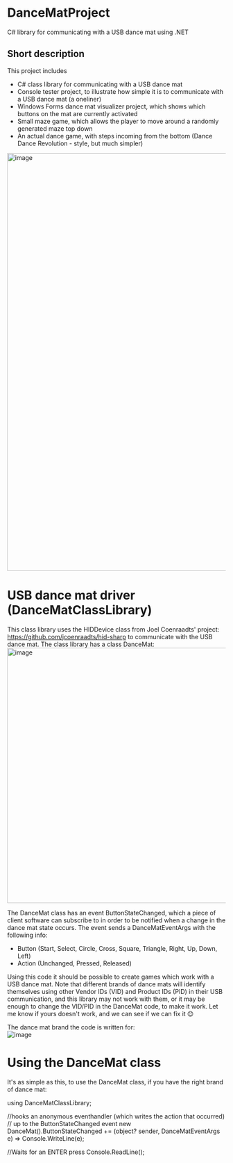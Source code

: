 # DanceMatProject
C# library for communicating with a USB dance mat using .NET

## Short description
This project includes 
 * C# class library for communicating with a USB dance mat
 * Console tester project, to illustrate how simple it is to communicate with a USB dance mat (a oneliner)
 * Windows Forms dance mat visualizer project, which shows which buttons on the mat are currently activated
 * Small maze game, which allows the player to move around a randomly generated maze top down
 * An actual dance game, with steps incoming from the bottom (Dance Dance Revolution - style, but much simpler)  

<img width="961" alt="image" src="https://user-images.githubusercontent.com/3811290/197618681-19c6fa2b-7a19-4202-b896-31174d6406e0.png">

# USB dance mat driver (DanceMatClassLibrary)
This class library uses the HIDDevice class from Joel Coenraadts' project: https://github.com/jcoenraadts/hid-sharp to communicate with the USB dance mat.
The class library has a class DanceMat:  
<img width="587" alt="image" src="https://user-images.githubusercontent.com/3811290/197620088-4eb9c20b-6afb-4644-b80b-ad1b1cddc85f.png">

The DanceMat class has an event ButtonStateChanged, which a piece of client software can subscribe to in order to be notified when a change in the dance mat state occurs.
The event sends a DanceMatEventArgs with the following info:
* Button (Start, Select, Circle, Cross, Square, Triangle, Right, Up, Down, Left)
* Action (Unchanged, Pressed, Released)

Using this code it should be possible to create games which work with a USB dance mat.
Note that different brands of dance mats will identify themselves using other Vendor IDs (VID) and Product IDs (PID) in their USB communication, and this library may not work with them, or it may be enough to change the VID/PID in the DanceMat code, to make it work. Let me know if yours doesn't work, and we can see if we can fix it 😊

The dance mat brand the code is written for:  
![image](https://user-images.githubusercontent.com/3811290/197620803-e65e9f2a-f897-4e13-83de-5b96c53ef216.png)

# Using the DanceMat class
It's as simple as this, to use the DanceMat class, if you have the right brand of dance mat:

  using DanceMatClassLibrary;

  //hooks an anonymous eventhandler (which writes the action that occurred)
  //  up to the ButtonStateChanged event
  new DanceMat().ButtonStateChanged += (object? sender, DanceMatEventArgs e) => Console.WriteLine(e);

  //Waits for an ENTER press
  Console.ReadLine();

